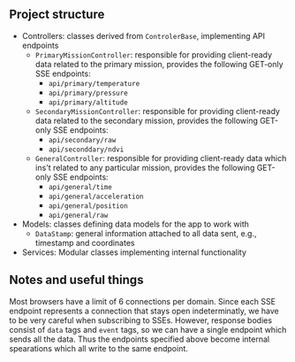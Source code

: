 ﻿## Project structure
- Controllers: classes derived from ``ControlerBase``, implementing API endpoints
    - ``PrimaryMissionController``: responsible for providing client-ready data related to the primary mission, provides the following GET-only SSE endpoints:
        - ``api/primary/temperature``
        - ``api/primary/pressure``
        - ``api/primary/altitude``
    - ``SecondaryMissionController``: responsible for providing client-ready data related to the secondary mission, provides the following GET-only SSE endpoints:
        - ``api/secondary/raw``
        - ``api/seconddary/ndvi``
    - ``GeneralController``: responsible for providing client-ready data which ins't related to any particular mission, provides the following GET-only SSE endpoints:
        - ``api/general/time``
        - ``api/general/acceleration``
        - ``api/general/position``
        - ``api/general/raw``
- Models: classes defining data models for the app to work with
    - ``DataStamp``: general information attached to all data sent, e.g., timestamp and coordinates
- Services: Modular classes implementing internal functionality

## Notes and useful things
Most browsers have a limit of 6 connections per domain. Since each SSE endpoint represents a connection that stays open indeterminatly, we have to be very careful when subscribing to SSEs. However, response bodies consist of ``data`` tags and ``event`` tags, so we can have a single endpoint which sends all the data. Thus the endpoints specified above become internal spearations which all write to the same endpoint.